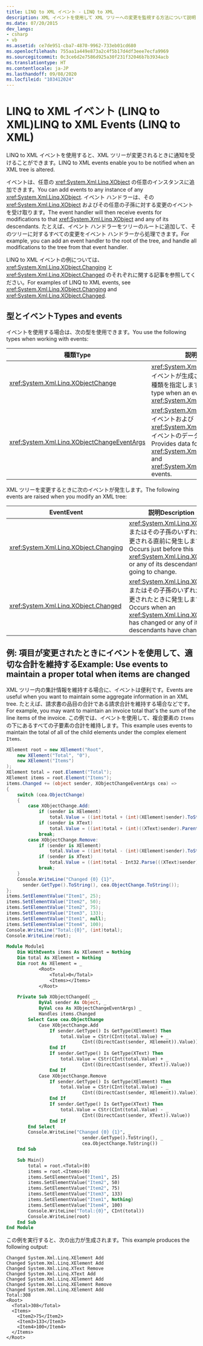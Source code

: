 ```yaml
---
title: LINQ to XML イベント - LINQ to XML
description: XML イベントを使用して XML ツリーへの変更を監視する方法について説明します。
ms.date: 07/20/2015
dev_langs:
- csharp
- vb
ms.assetid: ce7de951-cba7-4870-9962-733eb01cd680
ms.openlocfilehash: 755aa1a449e873a2c4f5b17d4df3eee7ecfa9969
ms.sourcegitcommit: 0c3ce6d2e7586d925a30f231f32046b7b3934acb
ms.translationtype: HT
ms.contentlocale: ja-JP
ms.lasthandoff: 09/08/2020
ms.locfileid: "103412024"
---
```

# <a name="linq-to-xml-events-linq-to-xml"></a><span data-ttu-id="13293-103">LINQ to XML イベント (LINQ to XML)</span><span class="sxs-lookup"><span data-stu-id="13293-103">LINQ to XML Events (LINQ to XML)</span></span>

<span data-ttu-id="13293-104">LINQ to XML イベントを使用すると、XML ツリーが変更されるときに通知を受けることができます。</span><span class="sxs-lookup"><span data-stu-id="13293-104">LINQ to XML events enable you to be notified when an XML tree is altered.</span></span>

<span data-ttu-id="13293-105">イベントは、任意の <xref:System.Xml.Linq.XObject> の任意のインスタンスに追加できます。</span><span class="sxs-lookup"><span data-stu-id="13293-105">You can add events to any instance of any <xref:System.Xml.Linq.XObject>.</span></span> <span data-ttu-id="13293-106">イベント ハンドラーは、その <xref:System.Xml.Linq.XObject> およびその任意の子孫に対する変更のイベントを受け取ります。</span><span class="sxs-lookup"><span data-stu-id="13293-106">The event handler will then receive events for modifications to that <xref:System.Xml.Linq.XObject> and any of its descendants.</span></span> <span data-ttu-id="13293-107">たとえば、イベント ハンドラーをツリーのルートに追加して、そのツリーに対するすべての変更をイベント ハンドラーから処理できます。</span><span class="sxs-lookup"><span data-stu-id="13293-107">For example, you can add an event handler to the root of the tree, and handle all modifications to the tree from that event handler.</span></span>

<span data-ttu-id="13293-108">LINQ to XML イベントの例については、<xref:System.Xml.Linq.XObject.Changing> と <xref:System.Xml.Linq.XObject.Changed> のそれぞれに関する記事を参照してください。</span><span class="sxs-lookup"><span data-stu-id="13293-108">For examples of LINQ to XML events, see <xref:System.Xml.Linq.XObject.Changing> and <xref:System.Xml.Linq.XObject.Changed>.</span></span>

## <a name="types-and-events"></a><span data-ttu-id="13293-109">型とイベント</span><span class="sxs-lookup"><span data-stu-id="13293-109">Types and events</span></span>

<span data-ttu-id="13293-110">イベントを使用する場合は、次の型を使用できます。</span><span class="sxs-lookup"><span data-stu-id="13293-110">You use the following types when working with events:</span></span>

|<span data-ttu-id="13293-111">種類</span><span class="sxs-lookup"><span data-stu-id="13293-111">Type</span></span>|<span data-ttu-id="13293-112">説明</span><span class="sxs-lookup"><span data-stu-id="13293-112">Description</span></span>|
|----------|-----------------|
|<xref:System.Xml.Linq.XObjectChange>|<span data-ttu-id="13293-113"><xref:System.Xml.Linq.XObject> に対してイベントが生成されるときのイベントの種類を指定します。</span><span class="sxs-lookup"><span data-stu-id="13293-113">Specifies the event type when an event is raised for an <xref:System.Xml.Linq.XObject>.</span></span>|
|<xref:System.Xml.Linq.XObjectChangeEventArgs>|<span data-ttu-id="13293-114"><xref:System.Xml.Linq.XObject.Changing> イベントおよび <xref:System.Xml.Linq.XObject.Changed> イベントのデータを提供します。</span><span class="sxs-lookup"><span data-stu-id="13293-114">Provides data for the <xref:System.Xml.Linq.XObject.Changing> and <xref:System.Xml.Linq.XObject.Changed> events.</span></span>|

<span data-ttu-id="13293-115">XML ツリーを変更するときに次のイベントが発生します。</span><span class="sxs-lookup"><span data-stu-id="13293-115">The following events are raised when you modify an XML tree:</span></span>

|<span data-ttu-id="13293-116">Event</span><span class="sxs-lookup"><span data-stu-id="13293-116">Event</span></span>|<span data-ttu-id="13293-117">説明</span><span class="sxs-lookup"><span data-stu-id="13293-117">Description</span></span>|
|-----------|-----------------|
|<xref:System.Xml.Linq.XObject.Changing>|<span data-ttu-id="13293-118"><xref:System.Xml.Linq.XObject> またはその子孫のいずれかが変更される直前に発生します。</span><span class="sxs-lookup"><span data-stu-id="13293-118">Occurs just before this <xref:System.Xml.Linq.XObject> or any of its descendants is going to change.</span></span>|
|<xref:System.Xml.Linq.XObject.Changed>|<span data-ttu-id="13293-119"><xref:System.Xml.Linq.XObject> またはその子孫のいずれかが変更されたときに発生します。</span><span class="sxs-lookup"><span data-stu-id="13293-119">Occurs when an <xref:System.Xml.Linq.XObject> has changed or any of its descendants have changed.</span></span>|

## <a name="example-use-events-to-maintain-a-proper-total-when-items-are-changed"></a><span data-ttu-id="13293-120">例: 項目が変更されたときにイベントを使用して、適切な合計を維持する</span><span class="sxs-lookup"><span data-stu-id="13293-120">Example: Use events to maintain a proper total when items are changed</span></span>

<span data-ttu-id="13293-121">XML ツリー内の集計情報を維持する場合に、イベントは便利です。</span><span class="sxs-lookup"><span data-stu-id="13293-121">Events are useful when you want to maintain some aggregate information in an XML tree.</span></span> <span data-ttu-id="13293-122">たとえば、請求書の品目の合計である請求合計を維持する場合などです。</span><span class="sxs-lookup"><span data-stu-id="13293-122">For example, you may want to maintain an invoice total that's the sum of the line items of the invoice.</span></span> <span data-ttu-id="13293-123">この例では、イベントを使用して、複合要素の `Items` の下にあるすべての子要素の合計を維持します。</span><span class="sxs-lookup"><span data-stu-id="13293-123">This example uses events to maintain the total of all of the child elements under the complex element `Items`.</span></span>

```csharp
XElement root = new XElement("Root",
    new XElement("Total", "0"),
    new XElement("Items")
);
XElement total = root.Element("Total");
XElement items = root.Element("Items");
items.Changed += (object sender, XObjectChangeEventArgs cea) =>
{
    switch (cea.ObjectChange)
    {
        case XObjectChange.Add:
            if (sender is XElement)
                total.Value = ((int)total + (int)(XElement)sender).ToString();
            if (sender is XText)
                total.Value = ((int)total + (int)((XText)sender).Parent).ToString();
            break;
        case XObjectChange.Remove:
            if (sender is XElement)
                total.Value = ((int)total - (int)(XElement)sender).ToString();
            if (sender is XText)
                total.Value = ((int)total - Int32.Parse(((XText)sender).Value)).ToString();
            break;
    }
    Console.WriteLine("Changed {0} {1}",
      sender.GetType().ToString(), cea.ObjectChange.ToString());
};
items.SetElementValue("Item1", 25);
items.SetElementValue("Item2", 50);
items.SetElementValue("Item2", 75);
items.SetElementValue("Item3", 133);
items.SetElementValue("Item1", null);
items.SetElementValue("Item4", 100);
Console.WriteLine("Total:{0}", (int)total);
Console.WriteLine(root);
```

```vb
Module Module1
    Dim WithEvents items As XElement = Nothing
    Dim total As XElement = Nothing
    Dim root As XElement = _
            <Root>
                <Total>0</Total>
                <Items></Items>
            </Root>

    Private Sub XObjectChanged( _
            ByVal sender As Object, _
            ByVal cea As XObjectChangeEventArgs) _
            Handles items.Changed
        Select Case cea.ObjectChange
            Case XObjectChange.Add
                If sender.GetType() Is GetType(XElement) Then
                    total.Value = CStr(CInt(total.Value) + _
                            CInt((DirectCast(sender, XElement)).Value))
                End If
                If sender.GetType() Is GetType(XText) Then
                    total.Value = CStr(CInt(total.Value) + _
                            CInt((DirectCast(sender, XText)).Value))
                End If
            Case XObjectChange.Remove
                If sender.GetType() Is GetType(XElement) Then
                    total.Value = CStr(CInt(total.Value) - _
                            CInt((DirectCast(sender, XElement)).Value))
                End If
                If sender.GetType() Is GetType(XText) Then
                    total.Value = CStr(CInt(total.Value) - _
                            CInt((DirectCast(sender, XText)).Value))
                End If
        End Select
        Console.WriteLine("Changed {0} {1}", _
                            sender.GetType().ToString(), _
                            cea.ObjectChange.ToString())
    End Sub

    Sub Main()
        total = root.<Total>(0)
        items = root.<Items>(0)
        items.SetElementValue("Item1", 25)
        items.SetElementValue("Item2", 50)
        items.SetElementValue("Item2", 75)
        items.SetElementValue("Item3", 133)
        items.SetElementValue("Item1", Nothing)
        items.SetElementValue("Item4", 100)
        Console.WriteLine("Total:{0}", CInt(total))
        Console.WriteLine(root)
    End Sub
End Module
```

<span data-ttu-id="13293-124">この例を実行すると、次の出力が生成されます。</span><span class="sxs-lookup"><span data-stu-id="13293-124">This example produces the following output:</span></span>

```output
Changed System.Xml.Linq.XElement Add
Changed System.Xml.Linq.XElement Add
Changed System.Xml.Linq.XText Remove
Changed System.Xml.Linq.XText Add
Changed System.Xml.Linq.XElement Add
Changed System.Xml.Linq.XElement Remove
Changed System.Xml.Linq.XElement Add
Total:308
<Root>
  <Total>308</Total>
  <Items>
    <Item2>75</Item2>
    <Item3>133</Item3>
    <Item4>100</Item4>
  </Items>
</Root>
```
